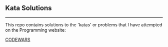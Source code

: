 ## Kata Solutions

---

This repo contains solutions to the 'katas' or problems that I have attempted on the Programming website:

[CODEWARS](https://www.codewars.com)

